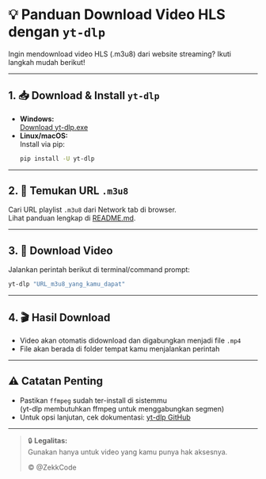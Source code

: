 # 💡 Panduan Download Video HLS dengan `yt-dlp`

Ingin mendownload video HLS (.m3u8) dari website streaming? Ikuti langkah mudah berikut!

---

## 1. 📥 Download & Install `yt-dlp`

- **Windows:**  
  [Download yt-dlp.exe](https://github.com/yt-dlp/yt-dlp/releases)
- **Linux/macOS:**  
  Install via pip:
  ```bash
  pip install -U yt-dlp
  ```

---

## 2. 🔗 Temukan URL `.m3u8`

Cari URL playlist `.m3u8` dari Network tab di browser.  
Lihat panduan lengkap di [README.md](./README.md).

---

## 3. 🚀 Download Video

Jalankan perintah berikut di terminal/command prompt:

```bash
yt-dlp "URL_m3u8_yang_kamu_dapat"
```

---

## 4. 🎬 Hasil Download

- Video akan otomatis didownload dan digabungkan menjadi file `.mp4`
- File akan berada di folder tempat kamu menjalankan perintah

---

## ⚠️ Catatan Penting

- Pastikan `ffmpeg` sudah ter-install di sistemmu  
  (yt-dlp membutuhkan ffmpeg untuk menggabungkan segmen)
- Untuk opsi lanjutan, cek dokumentasi: [yt-dlp GitHub](https://github.com/yt-dlp/yt-dlp)

---

> 🔒 **Legalitas:**  
> Gunakan hanya untuk video yang kamu punya hak aksesnya.
>
> &copy; @ZekkCode
